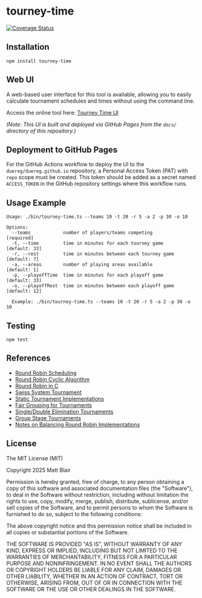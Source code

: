 # tourney-time

[![Coverage Status](https://img.shields.io/coveralls/duereg/tourney-time.svg)](https://coveralls.io/r/duereg/tourney-time)

<!--
[![NPM](https://nodei.co/npm/tourney-time.svg)](https://npmjs.org/package/tourney-time)
 -->

## Installation

    npm install tourney-time

## Web UI

A web-based user interface for this tool is available, allowing you to easily calculate tournament schedules and times without using the command line.

Access the online tool here: [Tourney Time UI](https://duereg.github.io/tourney-time/)

_(Note: This UI is built and deployed via GitHub Pages from the `docs/` directory of this repository.)_

## Deployment to GitHub Pages

For the GitHub Actions workflow to deploy the UI to the `duereg/duereg.github.io` repository, a Personal Access Token (PAT) with `repo` scope must be created. This token should be added as a secret named `ACCESS_TOKEN` in the GitHub repository settings where this workflow runs.

## Usage Example

```shell
Usage: ./bin/tourney-time.ts --teams 10 -t 20 -r 5 -a 2 -p 30 -o 10

Options:
  --teams            number of players/teams competing          [required]
  -t, --time         time in minutes for each tourney game      [default: 33]
  -r, --rest         time in minutes between each tourney game  [default: 7]
  -a, --areas        number of playing areas available          [default: 1]
  -p, --playoffTime  time in minutes for each playoff game      [default: 33]
  -o, --playoffRest  time in minutes between each playoff game  [default: 12]
```

```shell
  Example: ./bin/tourney-time.ts --teams 10 -t 20 -r 5 -a 2 -p 30 -o 10
```

## Testing

    npm test

## References

- [Round Robin Scheduling](http://en.wikipedia.org/wiki/Round-robin_tournament#Scheduling_algorithm)
- [Round Robin Cyclic Algorithm](http://www.devenezia.com/javascript/article.php/RoundRobin1.html)
- [Round Robin in C](http://www.math.niu.edu/~rusin/known-math/97/roundrobin)
- [Swiss System Tournament](http://en.wikipedia.org/wiki/Swiss_system_tournament)
- [Static Tournament Implementations](https://github.com/clux/tournament)
- [Fair Grouping for Tournaments](https://github.com/clux/group)
- [Single/Double Elimination Tournaments](https://github.com/clux/duel)
- [Group Stage Tournaments](https://github.com/clux/groupstage)
- [Notes on Balancing Round Robin Implementations](http://okasaki.blogspot.com/2009/11/round-robin-tournament-scheduling.html)

## License

The MIT License (MIT)

Copyright 2025 Matt Blair

Permission is hereby granted, free of charge, to any person obtaining a copy
of this software and associated documentation files (the "Software"), to deal
in the Software without restriction, including without limitation the rights
to use, copy, modify, merge, publish, distribute, sublicense, and/or sell
copies of the Software, and to permit persons to whom the Software is
furnished to do so, subject to the following conditions:

The above copyright notice and this permission notice shall be included in
all copies or substantial portions of the Software.

THE SOFTWARE IS PROVIDED "AS IS", WITHOUT WARRANTY OF ANY KIND, EXPRESS OR
IMPLIED, INCLUDING BUT NOT LIMITED TO THE WARRANTIES OF MERCHANTABILITY,
FITNESS FOR A PARTICULAR PURPOSE AND NONINFRINGEMENT. IN NO EVENT SHALL THE
AUTHORS OR COPYRIGHT HOLDERS BE LIABLE FOR ANY CLAIM, DAMAGES OR OTHER
LIABILITY, WHETHER IN AN ACTION OF CONTRACT, TORT OR OTHERWISE, ARISING FROM,
OUT OF OR IN CONNECTION WITH THE SOFTWARE OR THE USE OR OTHER DEALINGS IN
THE SOFTWARE.
